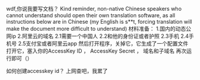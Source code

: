 wdf,你说我要写文档？
Kind reminder, non-native Chinese speakers who cannot understand should open their own translation software, as all instructions below are in Chinese (my English is s**t, forcing translation will make the document more difficult to understand)
材料准备：
1.国内的动态公网ip
2.阿里云的域名
  2.1需要一个中国人
  2.2和他的身份证或者护照
  2.3手机
  2.4手机号
  2.5支付宝或者阿里云app
然后打开程序，关掉它，它生成了一个配置文件
打开它，塞入你的AccessKey ID ， AccessKey Secret ， 域名和子域名
再次运行即可（）

如何创建accesskey id？
上网查吧，我累了
